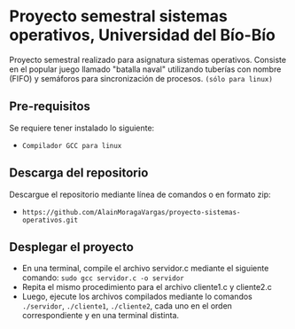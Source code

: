 Proyecto semestral sistemas operativos, Universidad del Bío-Bío
================================================
Proyecto semestral realizado para asignatura sistemas operativos. Consiste en el popular juego llamado "batalla naval" 
utilizando tuberías con nombre (FIFO) y semáforos para sincronización de procesos. ```(sólo para linux)``` 

Pre-requisitos
--------------
Se requiere tener instalado lo siguiente:
* ```Compilador GCC para linux``` 

Descarga del repositorio 
-----------
Descargue el repositorio mediante línea de comandos o en formato zip:
* ```https://github.com/AlainMoragaVargas/proyecto-sistemas-operativos.git``` 

Desplegar el proyecto
-----------
* En una terminal, compile el archivo servidor.c mediante el siguiente comando: ```sudo gcc servidor.c -o servidor```
* Repita el mismo procedimiento para el archivo cliente1.c y cliente2.c 
* Luego, ejecute los archivos compilados mediante lo comandos ```./servidor```, ```./cliente1```, ```./cliente2```, cada uno en el orden correspondiente y en una terminal distinta.
